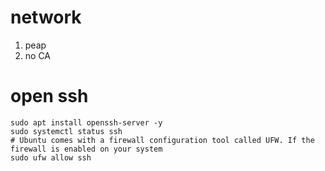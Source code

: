 # network
1. peap 
2. no CA

# open ssh
    sudo apt install openssh-server -y
    sudo systemctl status ssh
    # Ubuntu comes with a firewall configuration tool called UFW. If the firewall is enabled on your system
    sudo ufw allow ssh



